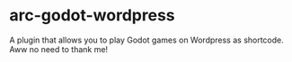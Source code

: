 # arc-godot-wordpress
A plugin that allows you to play Godot games on Wordpress as shortcode. Aww no need to thank me!
